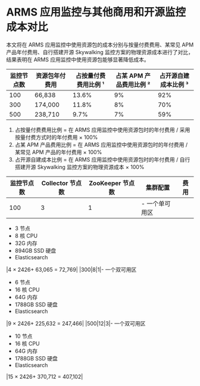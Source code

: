 # ARMS 应用监控与其他商用和开源监控成本对比

本文将在 ARMS 应用监控中使用资源包的成本分别与按量付费费用、某常见 APM 产品年付费用、自行搭建开源 Skywalking 监控方案的物理资源成本进行了对比，结果表明在 ARMS 应用监控中使用资源包能够显著降低成本。

|监控节点数|资源包年付费用|占按量付费费用比例 ¹|占某 APM 产品费用比例 ²|占开源自建成本比例 ³|
|-----|-------|-----------|---------------|-----------|
|100|66,838|13.6%|9%|92%|
|300|174,000|11.8%|8%|70%|
|500|238,710|9.7%|7%|59%|

1.  占按量付费费用比例 = 在 ARMS 应用监控中使用资源包时的年付费用 / 采用按量付费方式时的年付费用 × 100%
2.  占某 APM 产品费用比例 = 在 ARMS 应用监控中使用资源包时的年付费用 / 某常见 APM 产品的年付费用 × 100%
3.  占开源自建成本比例 = 在 ARMS 应用监控中使用资源包时的年付费用 / 自行搭建开源 Skywalking 监控方案的物理资源成本 × 100%

|监控节点数|Collector 节点数|ZooKeeper 节点数|集群配置|费用|
|-----|-------------|-------------|----|--|
|100|3|1|-   一个单可用区
-   3 节点
-   8 核 CPU
-   32G 内存
-   894GB SSD 硬盘
-   Elasticsearch

|4 × 2426+ 63,065 = 72,769|
|300|8|1|-   一个双可用区
-   6 节点
-   16 核 CPU
-   64G 内存
-   1788GB SSD 硬盘
-   Elasticsearch

|9 × 2426+ 225,632 = 247,466|
|500|12|3|-   一个双可用区
-   10 节点
-   16 核 CPU
-   64G 内存
-   1788GB SSD 硬盘
-   Elasticsearch

|15 × 2426+ 370,712 = 407,102|

